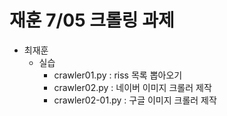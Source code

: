 # 재훈 7/05 크롤링 과제

- 최재훈
    - 실습
        - crawler01.py : riss 목록 뽑아오기
        - crawler02.py : 네이버 이미지 크롤러 제작
        - crawler02-01.py : 구글 이미지 크롤러 제작